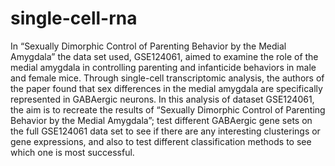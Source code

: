 # single-cell-rna
In “Sexually Dimorphic Control of
Parenting Behavior by the Medial Amygdala”
the data set used, GSE124061, aimed to examine
the role of the medial amygdala in controlling
parenting and infanticide behaviors in male and
female mice. Through single-cell transcriptomic
analysis, the authors of the paper found that sex
differences in the medial amygdala are
specifically represented in GABAergic neurons.
In this analysis of dataset GSE124061, the aim is
to recreate the results of “Sexually Dimorphic
Control of Parenting Behavior by the Medial
Amygdala”; test different GABAergic gene sets
on the full GSE124061 data set to see if there are
any interesting clusterings or gene expressions,
and also to test different classification methods
to see which one is most successful. 
